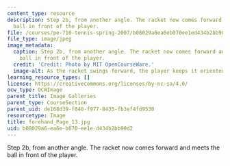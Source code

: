 ```yaml
---
content_type: resource
description: Step 2b, from another angle. The racket now comes forward and meets the
  ball in front of the player.
file: /courses/pe-710-tennis-spring-2007/b08029a6ea6eb070ee1ed434b2bb90d2_forehand_Page_13.jpg
file_type: image/jpeg
image_metadata:
  caption: Step 2b, from another angle. The racket now comes forward and meets the
    ball in front of the player.
  credit: 'Credit: Photo by MIT OpenCourseWare.'
  image-alt: As the racket swings forward, the player keeps it oriented vertically.
learning_resource_types: []
license: https://creativecommons.org/licenses/by-nc-sa/4.0/
ocw_type: OCWImage
parent_title: Image Galleries
parent_type: CourseSection
parent_uid: de168d39-f840-f977-8435-fb3ef4fd9530
resourcetype: Image
title: forehand_Page_13.jpg
uid: b08029a6-ea6e-b070-ee1e-d434b2bb90d2
---
```

Step 2b, from another angle. The racket now comes forward and meets the ball in front of the player.